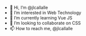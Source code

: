 - 👋 Hi, I’m @jlcallalle
- 👀 I’m interested in Web Technology
- 🌱 I’m currently learning Vue JS
- 💞️ I’m looking to collaborate on CSS 
- 📫 How to reach me, @jlcallalle

<!---
jlcallalle/jlcallalle is a ✨ special ✨ repository because its `README.md` (this file) appears on your GitHub profile.
You can click the Preview link to take a look at your changes.
--->
